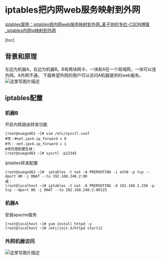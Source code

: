 # iptables把内网web服务映射到外网

[iptables案例：iptables把内网web服务映射到外网_麦子地的专栏-CSDN博客_iptables内网ip映射到外网](https://blog.csdn.net/wheat_ground/article/details/78562459)

[toc]

## 背景和原理

左边为机器A，右边为机器B。B有两块网卡，一块和A在一个局域网，一块可以连外网。A外网不通。
下面希望外网的用户可以访问A机器提供的web服务。
![这里写图片描述](https://img-blog.csdn.net/20171117155301901?watermark/2/text/aHR0cDovL2Jsb2cuY3Nkbi5uZXQvd2hlYXRfZ3JvdW5k/font/5a6L5L2T/fontsize/400/fill/I0JBQkFCMA==/dissolve/70/gravity/SouthEast)

## iptables配置

### 机器B

开启内核路由转发功能

```
[root@xuegod63 ~]# vim /etc/sysctl.conf
#改：#net.ipv4.ip_forward = 0
#为： net.ipv4.ip_forward = 1
#改完使配置生效：
[root@xuegod63 ~]# sysctl -p12345
```

iptables转发配置

```
[root@xuegod63 ~]#  iptables -t nat -A PREROUTING -i eth0 -p tcp --dport 80 -j DNAT --to 192.168.240.2:80
或：
[root@localhost ~]# iptables -t nat -A PREROUTING -d 192.168.1.250 -p tcp --dport 80 -j DNAT --to 192.168.240.2:80123
```

### 机器A

安装apache服务

```
[root@localhost ~]# yum install httpd -y
[root@localhost ~]# /etc/init.d/httpd start12
```

### 外网机器访问

![这里写图片描述](https://img-blog.csdn.net/20171117160045450?watermark/2/text/aHR0cDovL2Jsb2cuY3Nkbi5uZXQvd2hlYXRfZ3JvdW5k/font/5a6L5L2T/fontsize/400/fill/I0JBQkFCMA==/dissolve/70/gravity/SouthEast)